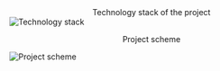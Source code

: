 <center>Technology stack of the project</center>
<img src="https://github.com/6rey/java-simple-app/tree/master/img/tech-stack.png" alt="Technology stack" /
<p></p>
<center>Project scheme</center>
<p></p>
<img src="https://github.com/6rey/java-simple-app/tree/master/img/project-scheme.png" alt="Project scheme" /
